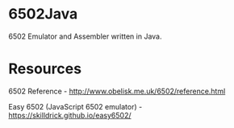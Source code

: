 # 6502Java
6502 Emulator and Assembler written in Java.

# Resources
6502 Reference - http://www.obelisk.me.uk/6502/reference.html

Easy 6502 (JavaScript 6502 emulator) - https://skilldrick.github.io/easy6502/
